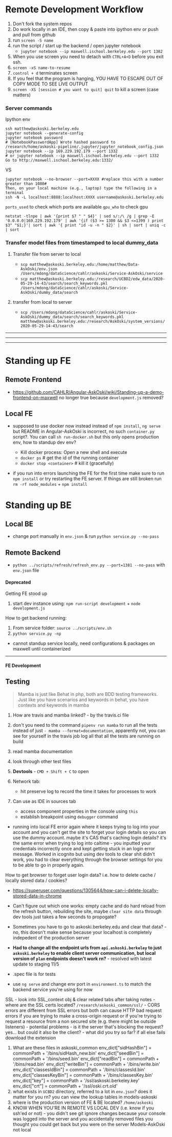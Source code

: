 # Remote Development Workflow

1. Don't fork the system repos
1. Do work locally in an IDE, then copy & paste into ipython env or push and pull from github
1. run `screen -S name`
1. run the script / start up the backend / open jupyter notebook 
    - `jupyter notebook --ip maxwell.ischool.berkeley.edu --port 1382`
1. When you use screen you need to detach with `CTRL+A+D` before you exit ssh. 
1. `screen -xS name-to-resume`
1. `control + d` terminates screen
1. If you feel that the program is hanging, YOU HAVE TO ESCAPE OUT OF COPY MODE TO SEE LIVE OUTPUT
1. `screen -XS [session # you want to quit] quit` to kill a screen (case matters)

### Server commands

Ipython env
```
ssh matthew@askoski.berkeley.edu
jupyter notebook --generate-config
jupyter notebook password
# [NotebookPasswordApp] Wrote hashed password to /research/home/askoski-pipeline/.jupyter/jupyter_notebook_config.json
jupyter notebook --ip 169.229.192.179 --port 1332 
# or jupyter notebook --ip maxwell.ischool.berkeley.edu --port 1332
Go to http://maxwell.ischool.berkeley.edu:1332/ 
```
VS
```
jupyter notebook --no-browser --port=XXXX #replace this with a number greater than 1080#
Then, on your local machine (e.g., laptop) type the following in a terminal
ssh -N -L localhost:8888:localhost:XXXX username@askoski.berkeley.edu
```

`ports_used` to check which ports are available
`gpu_who` to check gpu 

```# ports used by user
netstat -tlnpe | awk '{print $7 " " $4}' | sed s/:/\ /g | grep -E '0.0.0.0|169.229.192.179' | awk '{if ($3 >= 1300 && $3 <=1399 ) print $3" "$1;}'| sort | awk '{ print "id -u -n " $2}' | sh | sort | uniq -c | sort
```

### Transfer model files from timestamped to local dummy_data

1. Transfer file from server to local 
	- `scp matthew@askoski.berkeley.edu:/home/matthew/Data-AskOski/env.json /Users/mdong/dataScience/cahlr/askoski/Service-AskOski/service`
	- `scp matthew@askoski.berkeley.edu:/research/UCBD2/edw_data/2020-05-29-14-43/search/search_keywords.pkl /Users/mdong/dataScience/cahlr/askoski/Service-AskOski/dummy_data/search`

1. transfer from local to server
    - `scp /Users/mdong/dataScience/cahlr/askoski/Service-AskOski/dummy_data/search/search_keywords.pkl matthew@askoski.berkeley.edu:/research/AskOski/system_versions/2020-05-29-14-43/search`

---------------------------------------------------------------------------------
---------------------------------------------------------------------------------
---------------------------------------------------------------------------------

# Standing up FE 

## Remote Frontend

- https://github.com/CAHLR/Angular-AskOski/wiki/Standing-up-a-demo-frontend-on-maxwell no longer true because `development.js` removed? 

## Local FE 

- supposed to use docker now instead instead of `npm install`, `ng serve` but README in Angular-AskOski is incorrect, no such `container.py` script?.  You can call `sh run-docker.sh` but this only opens production env, how to standup dev env? 
    - Kill docker process: Open a new shell and execute
    - `docker ps` # get the id of the running container
    - `docker stop <container>` # kill it (gracefully)

-  if you run into errors launching the FE for the first time make sure to run `npm install` or try restarting the FE server.  If things are still broken run `rm -rf node_modules` + `npm install`

# Standing up BE

## Local BE 

- change port manually in `env.json` & run `python service.py --no-pass` 

## Remote Backend

- `python ../scripts/refresh/refresh_env.py --port=1381 --no-pass` with `env.json` file

#### Deprecated 

Getting FE stood up

1. start dev instance using: `npm run-script development` + `node development.js`

How to get backend running:
1. From service folder: `source ../scripts/env.sh`
1. `python service.py -np`

- cannot standup service locally, need configurations & packages on maxwell until containerized

---------------------------------------------------------------------------------

#### FE Development

## Testing

> Mamba is just like Behat in php, both are BDD testing frameworks.  Just like you have scenarios and keywords in behat, you have contexts and keywords in mamba

1. How are travis and mamba linked? - by the travis.ci file
1. don't you need to the command `pipenv run mamba` to run all the tests instead of just `- mamba --format=documentation`, apparently not, you can see for yourself in the travis job log all that all the tests are running on build
1. read mamba documentation
1. look through other test files 

1. **Devtools** - `CMD + Shift + C` to open 
1. Network tab:
	- hit preserve log to record the time it takes for processes to work
1. Can use as IDE in sources tab 
	- access component properties in the console using `this`
	- establish breakpoint using `debugger` command

- running into local FE error again where it keeps trying to log into your account and you can't get the site to forget your login details so you can use the dummy account. maybe it's CAS that's caching login details?  it's the same error when trying to log into caltime - you inputted your credentials incorrectly once and kept getting stuck in an login error message.  Worked in icognito but using dev tools to clear shit didn't work, you had to clear everything through the browser settings for you to be able to go in properly again.   

How to get browser to forget user login data?  i.e. how to delete cache / locally stored data / cookies? 

- https://superuser.com/questions/1305644/how-can-i-delete-locally-stored-data-in-chrome
- Can't figure out which one works: empty cache and do hard reload from the refresh button, rebuilding the site,  maybe `clear site data` through dev tools just takes a few seconds to propogate?
- Sometimes you have to go to askoski.berkeley.edu and clear that data? - no, this doesn't make sense because your localhost is completely indepedent of the production server

- **Had to change all the endpoint urls from `api.askoski.berkeley` to just `askoski.berkeley`  to enable client server communication, but local version of `plan` endpoints doesn't work rn?** - resolved with latest update to staging 11/5 
- .spec file is for tests
- use `ng serve` and change env port in `environment.ts` to match the backend service you're using for now 

SSL 
    - look into SSL_context obj & clear related tabs after taking notes
    - where are the SSL certs located? `/research/askoski_common/ssl/`
    - CORS errors are  different from SSL errors but both can cause HTTP bad request errors if you are trying to make a cross-origin request or if you're trying to request a resource from a non secured site (e.g. there might be outside listeners)
    - potential problems - is it the server that's blocking the request?  yes... but could it also be the client?
    - what did you try so far?  if all else fails download the extension
1. What are these files in askoski_common
    env_dict["sidHashBin"] = commonPath + '/bins/sidHash_new.bin'
    env_dict["seedBin"] = commonPath + '/bins/seed.bin'
    env_dict["readBin"] = commonPath + '/bins/read.bin'
    env_dict["writeBin"] = commonPath + '/bins/write.bin'
    env_dict["classesIdBin"] = commonPath + '/bins/classesId.bin'
    env_dict["classesKeyBin"] = commonPath + '/bins/classesKey.bin'
    env_dict["key"] = commonPath + '/ssl/askoski.berkeley.key'
    env_dict["crt"] = commonPath + '/ssl/oski.crt.old'
1. what exists in `UCBD2` directory, referred to a lot in `env.json`?  does it matter for you rn?  you can view the lookup tables in models-askoski
1. where is the production version of FE & BE located? `/home/askoski`
1. KNOW WHEN YOU'RE IN REMOTE VS LOCAL DEV (i.e. know if you ssh'ed or not) - you didn't see git ignore changes because your console was logged into the server and you accidentally removed files you thought you could get back but you were on the server Models-AskOski not local